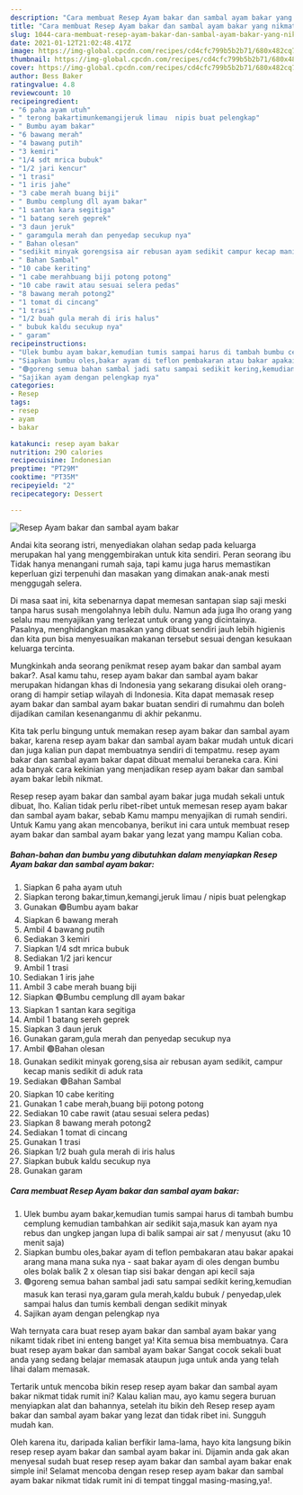 ```yaml
---
description: "Cara membuat Resep Ayam bakar dan sambal ayam bakar yang nikmat Untuk Jualan"
title: "Cara membuat Resep Ayam bakar dan sambal ayam bakar yang nikmat Untuk Jualan"
slug: 1044-cara-membuat-resep-ayam-bakar-dan-sambal-ayam-bakar-yang-nikmat-untuk-jualan
date: 2021-01-12T21:02:48.417Z
image: https://img-global.cpcdn.com/recipes/cd4cfc799b5b2b71/680x482cq70/resep-ayam-bakar-dan-sambal-ayam-bakar-foto-resep-utama.jpg
thumbnail: https://img-global.cpcdn.com/recipes/cd4cfc799b5b2b71/680x482cq70/resep-ayam-bakar-dan-sambal-ayam-bakar-foto-resep-utama.jpg
cover: https://img-global.cpcdn.com/recipes/cd4cfc799b5b2b71/680x482cq70/resep-ayam-bakar-dan-sambal-ayam-bakar-foto-resep-utama.jpg
author: Bess Baker
ratingvalue: 4.8
reviewcount: 10
recipeingredient:
- "6 paha ayam utuh"
- " terong bakartimunkemangijeruk limau  nipis buat pelengkap"
- " Bumbu ayam bakar"
- "6 bawang merah"
- "4 bawang putih"
- "3 kemiri"
- "1/4 sdt mrica bubuk"
- "1/2 jari kencur"
- "1 trasi"
- "1 iris jahe"
- "3 cabe merah buang biji"
- " Bumbu cemplung dll ayam bakar"
- "1 santan kara segitiga"
- "1 batang sereh geprek"
- "3 daun jeruk"
- " garamgula merah dan penyedap secukup nya"
- " Bahan olesan"
- "sedikit minyak gorengsisa air rebusan ayam sedikit campur kecap manis sedikit di aduk rata"
- " Bahan Sambal"
- "10 cabe keriting"
- "1 cabe merahbuang biji potong potong"
- "10 cabe rawit atau sesuai selera pedas"
- "8 bawang merah potong2"
- "1 tomat di cincang"
- "1 trasi"
- "1/2 buah gula merah di iris halus"
- " bubuk kaldu secukup nya"
- " garam"
recipeinstructions:
- "Ulek bumbu ayam bakar,kemudian tumis sampai harus di tambah bumbu cemplung kemudian tambahkan air sedikit saja,masuk kan ayam nya rebus dan ungkep jangan lupa di balik sampai air sat / menyusut (aku 10 menit saja)"
- "Siapkan bumbu oles,bakar ayam di teflon pembakaran atau bakar apakai arang mana mana suka nya  saat bakar ayam di oles dengan bumbu oles bolak balik 2 x olesan tiap sisi bakar dengan api kecil saja"
- "🟢goreng semua bahan sambal jadi satu sampai sedikit kering,kemudian masuk kan terasi nya,garam gula merah,kaldu bubuk / penyedap,ulek sampai halus dan tumis kembali dengan sedikit minyak"
- "Sajikan ayam dengan pelengkap nya"
categories:
- Resep
tags:
- resep
- ayam
- bakar

katakunci: resep ayam bakar 
nutrition: 290 calories
recipecuisine: Indonesian
preptime: "PT29M"
cooktime: "PT35M"
recipeyield: "2"
recipecategory: Dessert

---
```



![Resep Ayam bakar dan sambal ayam bakar](https://img-global.cpcdn.com/recipes/cd4cfc799b5b2b71/680x482cq70/resep-ayam-bakar-dan-sambal-ayam-bakar-foto-resep-utama.jpg)

Andai kita seorang istri, menyediakan olahan sedap pada keluarga merupakan hal yang menggembirakan untuk kita sendiri. Peran seorang ibu Tidak hanya menangani rumah saja, tapi kamu juga harus memastikan keperluan gizi terpenuhi dan masakan yang dimakan anak-anak mesti menggugah selera.

Di masa  saat ini, kita sebenarnya dapat memesan santapan siap saji meski tanpa harus susah mengolahnya lebih dulu. Namun ada juga lho orang yang selalu mau menyajikan yang terlezat untuk orang yang dicintainya. Pasalnya, menghidangkan masakan yang dibuat sendiri jauh lebih higienis dan kita pun bisa menyesuaikan makanan tersebut sesuai dengan kesukaan keluarga tercinta. 



Mungkinkah anda seorang penikmat resep ayam bakar dan sambal ayam bakar?. Asal kamu tahu, resep ayam bakar dan sambal ayam bakar merupakan hidangan khas di Indonesia yang sekarang disukai oleh orang-orang di hampir setiap wilayah di Indonesia. Kita dapat memasak resep ayam bakar dan sambal ayam bakar buatan sendiri di rumahmu dan boleh dijadikan camilan kesenanganmu di akhir pekanmu.

Kita tak perlu bingung untuk memakan resep ayam bakar dan sambal ayam bakar, karena resep ayam bakar dan sambal ayam bakar mudah untuk dicari dan juga kalian pun dapat membuatnya sendiri di tempatmu. resep ayam bakar dan sambal ayam bakar dapat dibuat memalui beraneka cara. Kini ada banyak cara kekinian yang menjadikan resep ayam bakar dan sambal ayam bakar lebih nikmat.

Resep resep ayam bakar dan sambal ayam bakar juga mudah sekali untuk dibuat, lho. Kalian tidak perlu ribet-ribet untuk memesan resep ayam bakar dan sambal ayam bakar, sebab Kamu mampu menyajikan di rumah sendiri. Untuk Kamu yang akan mencobanya, berikut ini cara untuk membuat resep ayam bakar dan sambal ayam bakar yang lezat yang mampu Kalian coba.

<!--inarticleads1-->

##### Bahan-bahan dan bumbu yang dibutuhkan dalam menyiapkan Resep Ayam bakar dan sambal ayam bakar:

1. Siapkan 6 paha ayam utuh
1. Siapkan  terong bakar,timun,kemangi,jeruk limau / nipis buat pelengkap
1. Gunakan  🟢Bumbu ayam bakar
1. Siapkan 6 bawang merah
1. Ambil 4 bawang putih
1. Sediakan 3 kemiri
1. Siapkan 1/4 sdt mrica bubuk
1. Sediakan 1/2 jari kencur
1. Ambil 1 trasi
1. Sediakan 1 iris jahe
1. Ambil 3 cabe merah buang biji
1. Siapkan  🟢Bumbu cemplung dll ayam bakar
1. Siapkan 1 santan kara segitiga
1. Ambil 1 batang sereh geprek
1. Siapkan 3 daun jeruk
1. Gunakan  garam,gula merah dan penyedap secukup nya
1. Ambil  🟢Bahan olesan
1. Gunakan sedikit minyak goreng,sisa air rebusan ayam sedikit, campur kecap manis sedikit di aduk rata
1. Sediakan  🟢Bahan Sambal
1. Siapkan 10 cabe keriting
1. Gunakan 1 cabe merah,buang biji potong potong
1. Sediakan 10 cabe rawit (atau sesuai selera pedas)
1. Siapkan 8 bawang merah potong2
1. Sediakan 1 tomat di cincang
1. Gunakan 1 trasi
1. Siapkan 1/2 buah gula merah di iris halus
1. Siapkan  bubuk kaldu secukup nya
1. Gunakan  garam




<!--inarticleads2-->

##### Cara membuat Resep Ayam bakar dan sambal ayam bakar:

1. Ulek bumbu ayam bakar,kemudian tumis sampai harus di tambah bumbu cemplung kemudian tambahkan air sedikit saja,masuk kan ayam nya rebus dan ungkep jangan lupa di balik sampai air sat / menyusut (aku 10 menit saja)
1. Siapkan bumbu oles,bakar ayam di teflon pembakaran atau bakar apakai arang mana mana suka nya  - saat bakar ayam di oles dengan bumbu oles bolak balik 2 x olesan tiap sisi bakar dengan api kecil saja
1. 🟢goreng semua bahan sambal jadi satu sampai sedikit kering,kemudian masuk kan terasi nya,garam gula merah,kaldu bubuk / penyedap,ulek sampai halus dan tumis kembali dengan sedikit minyak
1. Sajikan ayam dengan pelengkap nya




Wah ternyata cara buat resep ayam bakar dan sambal ayam bakar yang nikamt tidak ribet ini enteng banget ya! Kita semua bisa membuatnya. Cara buat resep ayam bakar dan sambal ayam bakar Sangat cocok sekali buat anda yang sedang belajar memasak ataupun juga untuk anda yang telah lihai dalam memasak.

Tertarik untuk mencoba bikin resep resep ayam bakar dan sambal ayam bakar nikmat tidak rumit ini? Kalau kalian mau, ayo kamu segera buruan menyiapkan alat dan bahannya, setelah itu bikin deh Resep resep ayam bakar dan sambal ayam bakar yang lezat dan tidak ribet ini. Sungguh mudah kan. 

Oleh karena itu, daripada kalian berfikir lama-lama, hayo kita langsung bikin resep resep ayam bakar dan sambal ayam bakar ini. Dijamin anda gak akan menyesal sudah buat resep resep ayam bakar dan sambal ayam bakar enak simple ini! Selamat mencoba dengan resep resep ayam bakar dan sambal ayam bakar nikmat tidak rumit ini di tempat tinggal masing-masing,ya!.

